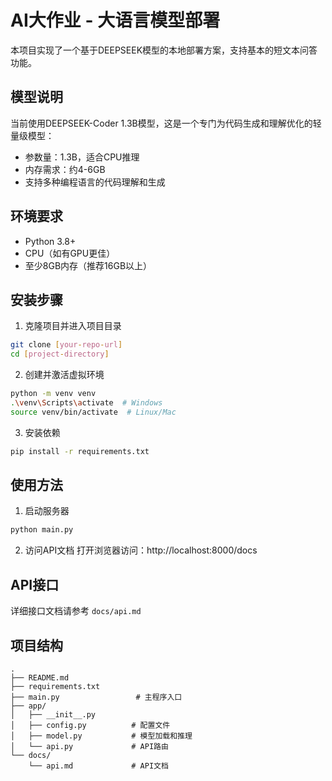# AI大作业 - 大语言模型部署

本项目实现了一个基于DEEPSEEK模型的本地部署方案，支持基本的短文本问答功能。

## 模型说明

当前使用DEEPSEEK-Coder 1.3B模型，这是一个专门为代码生成和理解优化的轻量级模型：
- 参数量：1.3B，适合CPU推理
- 内存需求：约4-6GB
- 支持多种编程语言的代码理解和生成

## 环境要求

- Python 3.8+
- CPU（如有GPU更佳）
- 至少8GB内存（推荐16GB以上）

## 安装步骤

1. 克隆项目并进入项目目录
```bash
git clone [your-repo-url]
cd [project-directory]
```

2. 创建并激活虚拟环境
```bash
python -m venv venv
.\venv\Scripts\activate  # Windows
source venv/bin/activate  # Linux/Mac
```

3. 安装依赖
```bash
pip install -r requirements.txt
```

## 使用方法

1. 启动服务器
```bash
python main.py
```

2. 访问API文档
打开浏览器访问：http://localhost:8000/docs

## API接口

详细接口文档请参考 `docs/api.md`

## 项目结构

```
.
├── README.md
├── requirements.txt
├── main.py                 # 主程序入口
├── app/
│   ├── __init__.py
│   ├── config.py          # 配置文件
│   ├── model.py           # 模型加载和推理
│   └── api.py             # API路由
└── docs/
    └── api.md             # API文档
``` 
